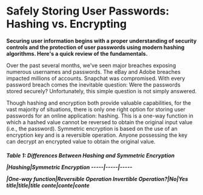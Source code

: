 # Safely Storing User Passwords: Hashing vs. Encrypting

<b> Securing user information begins with a proper understanding of security controls and the protection of user passwords using modern hashing algorithms. Here's a quick review of the fundamentals. </b>


<p>
Over the past several months, we've seen major breaches exposing numerous usernames and passwords. The eBay and Adobe breaches impacted millions of accounts. Snapchat was compromised. With every password breach comes the inevitable question: Were the passwords stored securely? Unfortunately, this simple question is not simply answered.

Though hashing and encryption both provide valuable capabilities, for the vast majority of situations, there is only one right option for storing user passwords for an online application: hashing. This is a one-way function in which a hashed value cannot be reversed to obtain the original input value (i.e., the password). Symmetric encryption is based on the use of an encryption key and is a reversible operation. Anyone possessing the key can decrypt an encrypted value to obtain the original value.
</p>

<h5>
Table 1: Differences Between Hashing and Symmetric Encryption

<p>|Hashing|Symmetric Encryption
-----|-----|-----
<p>|One-way function|Reversible Operation
Invertible Operation?|No|Yes
title|title|title
conte|conte|conte